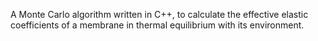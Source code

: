 
A Monte Carlo algorithm written in C++, to calculate the effective
elastic coefficients of a membrane in thermal equilibrium with
its environment.

